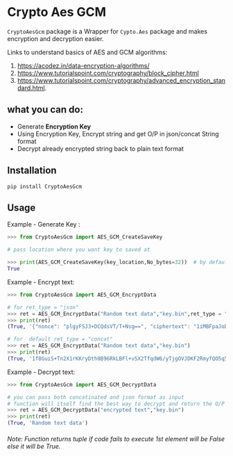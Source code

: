 # Crypto Aes GCM

`CryptoAesGcm` package is a Wrapper for `Cypto.Aes` package and makes encryption and decryption easier.


Links to understand basics of AES and GCM algorithms:
1. <https://acodez.in/data-encryption-algorithms/>
2. <https://www.tutorialspoint.com/cryptography/block_cipher.html>
3. <https://www.tutorialspoint.com/cryptography/advanced_encryption_standard.html>.



## what you can do:

* Generate **Encryption Key**
* Using Encryption Key, Encrypt string and get O/P in json/concat String format
* Decrypt already encrypted string back to plain text format

## Installation

```
pip install CryptoAesGcm
```

## Usage

Example - Generate Key :
```python
>>> from CryptoAesGcm import AES_GCM_CreateSaveKey

# pass location where you want key to saved at 

>>> print(AES_GCM_CreateSaveKey(key_location,No_bytes=32))  # by default No_bytes = 32
True
```

Example - Encrypt text:
```python
>>> from CryptoAesGcm import AES_GCM_EncryptData

# for ret_type = "json"
>>> ret = AES_GCM_EncryptData("Random text data","key.bin",ret_type = "json")  # by default ret_type =  "concat")
>>> print(ret)
(True, '{"nonce": "plgyFSJ3+DCQdsVT/T+Nsg==", "ciphertext": "1iMBFpaJoDmuT3LgtYsbz79MPYRMbQ==", "tag": "T3Ivn95YHSK8Z25VXT0+zQ=="}')

# for  default ret_type = "concat"
>>> ret = AES_GCM_EncryptData("Random text data","key.bin")
>>> print(ret)
(True, '1f8GuiS+Tn2X1rKKryDth0B96RkLBFl+vSX2TfqdW6/yTjgOVJDKF2RmyfQO5q5YI2IhK/ru')
```

Example - Decrypt text:
```python
>>> from CryptoAesGcm import AES_GCM_DecryptData

# you can pass both concatinated and json format as input 
# function will itself find the best way to decrypt and return the O/P
>>> ret = AES_GCM_DecryptData("encrypted text","key.bin")
>>> print(ret)
(True, 'Random text data')

```


###### Note: Function returns tuple if code fails to execute 1st element will be False else it will be True.